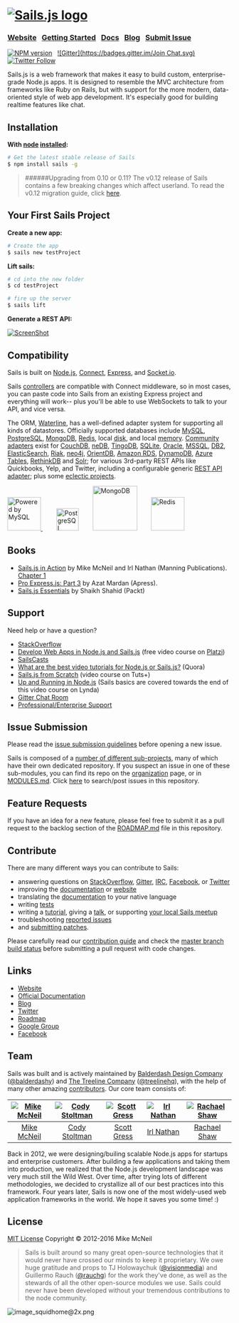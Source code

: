 <h1>
<a href="http://sailsjs.org"><img alt="Sails.js logo" src="http://balderdashy.github.io/sails/images/logo.png" title="Sails.js"/></a>
</h1>

### [Website](http://sailsjs.org/)  &nbsp; [Getting Started](http://sailsjs.org/get-started) &nbsp;  [Docs](http://sailsjs.org/documentation)  &nbsp; [Blog](http://blog.sailsjs.org/) &nbsp; [Submit Issue](https://github.com/balderdashy/sails/blob/master/README.md#issue-submission)

[![NPM version](https://badge.fury.io/js/sails.svg)](http://badge.fury.io/js/sails) &nbsp; [![Gitter](https://badges.gitter.im/Join Chat.svg)](https://gitter.im/balderdashy/sails)  &nbsp; [![Twitter Follow](https://img.shields.io/twitter/follow/sailsjs.svg?style=social&maxAge=3600)](https://twitter.com/sailsjs)


Sails.js is a web framework that makes it easy to build custom, enterprise-grade Node.js apps. It is designed to resemble the MVC architecture from frameworks like Ruby on Rails, but with support for the more modern, data-oriented style of web app development. It's especially good for building realtime features like chat.


## Installation &nbsp;
**With [node](http://nodejs.org) [installed](http://sailsjs.org/#!documentation/new-to-nodejs):**
```sh
# Get the latest stable release of Sails
$ npm install sails -g
```

> ######Upgrading from 0.10 or 0.11?
> The v0.12 release of Sails contains a few breaking changes which affect userland. To read the v0.12 migration guide, click [here](http://sailsjs.org/version-notes/0point12-migration-guide).


## Your First Sails Project

**Create a new app:**
```sh
# Create the app
$ sails new testProject
```

**Lift sails:**
```sh
# cd into the new folder
$ cd testProject

# fire up the server
$ sails lift
```

**Generate a REST API:**

[![ScreenShot](http://i.imgur.com/Ii88jlhl.png)](https://www.youtube.com/watch?v=GK-tFvpIR7c)


## Compatibility

Sails is built on [Node.js](http://nodejs.org/), [Connect](http://www.senchalabs.org/connect/), [Express](http://expressjs.com/), and [Socket.io](http://socket.io/).

Sails [controllers](http://sailsjs.org/documentation/concepts/controllers) are compatible with Connect middleware, so in most cases, you can paste code into Sails from an existing Express project and everything will work-- plus you'll be able to use WebSockets to talk to your API, and vice versa.

The ORM, [Waterline](https://github.com/balderdashy/waterline), has a well-defined adapter system for supporting all kinds of datastores.  Officially supported databases include [MySQL](https://github.com/balderdashy/sails-mysql), [PostgreSQL](https://github.com/balderdashy/sails-postgresql), [MongoDB](https://github.com/balderdashy/sails-mongo), [Redis](https://github.com/balderdashy/sails-redis), local [disk](https://github.com/balderdashy/sails-disk), and local [memory](https://github.com/balderdashy/sails-memory).  [Community adapters](https://github.com/balderdashy/sails-docs/blob/master/contributing/intro-to-custom-adapters.md#notable-community-adapters) exist for [CouchDB](https://github.com/search?q=sails+couch&nwo=codeswarm%2Fsails-couchdb-orm&search_target=global&ref=cmdform), [neDB](https://github.com/adityamukho/sails-nedb), [TingoDB](https://github.com/andyhu/sails-tingo), [SQLite](https://github.com/AndrewJo/sails-sqlite3/tree/0.10), [Oracle](https://github.com/search?utf8=%E2%9C%93&q=%22sails+oracle%22+OR+%22waterline+oracle%22&type=Repositories&ref=searchresults), [MSSQL](https://github.com/misterGF/sails-mssqlserver), [DB2](https://github.com/search?q=sails+db2&type=Repositories&ref=searchresults), [ElasticSearch](https://github.com/search?q=%28elasticsearch+AND+sails%29+OR+%28elasticsearch+AND+waterline%29+&type=Repositories&ref=searchresults), [Riak](https://github.com/search?q=sails+riak&type=Repositories&ref=searchresults),
[neo4j](https://www.npmjs.org/package/sails-neo4j), [OrientDB](https://github.com/appscot/sails-orientdb),
[Amazon RDS](https://github.com/TakenPilot/sails-rds), [DynamoDB](https://github.com/TakenPilot/sails-dynamodb), [Azure Tables](https://github.com/azuqua/sails-azuretables), [RethinkDB](https://github.com/gutenye/sails-rethinkdb) and [Solr](https://github.com/sajov/sails-solr); for various 3rd-party REST APIs like Quickbooks, Yelp, and Twitter, including a configurable generic [REST API adapter](https://github.com/zohararad/sails-rest); plus some [eclectic projects](https://www.youtube.com/watch?v=OmcQZD_LIAE).

<!-- Core adapter logos -->
<a target="_blank" href="http://www.mysql.com">
  <img width="75" src="http://www.mysql.com/common/logos/powered-by-mysql-125x64.png" alt="Powered by MySQL" title="sails-mysql: MySQL adapter for Sails"/>
</a>&nbsp; &nbsp; &nbsp; &nbsp;
<a target="_blank" href="http://www.postgresql.org/"><img width="50" title="PostgreSQL" src="http://i.imgur.com/OSlDDKv.png"/></a>&nbsp; &nbsp; &nbsp; &nbsp;
<a target="_blank" href="http://www.mongodb.org/"><img width="100" title="MongoDB" src="http://i.imgur.com/bC2j13z.png"/></a>&nbsp; &nbsp; &nbsp; &nbsp;
<a target="_blank" href="http://redis.io/"><img width="75" title="Redis" src="http://i.imgur.com/dozv0ub.jpg"/></a>&nbsp; &nbsp; &nbsp; &nbsp;
<!-- /core adapter logos -->

## Books
- [Sails.js in Action](http://www.manning.com/mcneil/) by Mike McNeil and Irl Nathan (Manning Publications). [Chapter 1](https://www.manning.com/books/sails-js-in-action)
- [Pro Express.js: Part 3](http://link.springer.com/chapter/10.1007%2F978-1-4842-0037-7_18) by Azat Mardan (Apress).
- [Sails.js Essentials](https://www.packtpub.com/web-development/sailsjs-essentials) by Shaikh Shahid (Packt)

## Support
Need help or have a question?
- [StackOverflow](http://stackoverflow.com/questions/tagged/sails.js)
- [Develop Web Apps in Node.js and Sails.js](https://courses.platzi.com/courses/develop-apps-sails-js/) (free video course on [Platzi](http://platzi.com))
- [SailsCasts](http://irlnathan.github.io/sailscasts/)
- [What are the best video tutorials for Node.js or Sails.js?](https://www.quora.com/What-are-the-best-video-tutorials-for-Node-js-or-Sails-js) (Quora)
- [Sails.js from Scratch](http://code.tutsplus.com/courses/sailsjs-from-scratch) (video course on Tuts+)
- [Up and Running in Node.js](http://www.lynda.com/Node.js-tutorials/Up-Running-Node.js/370605-2.html) (Sails basics are covered towards the end of this video course on Lynda)
- [Gitter Chat Room](https://gitter.im/balderdashy/sails)
- [Professional/Enterprise Support](https://github.com/balderdashy/sails-docs/blob/master/FAQ.md#are-there-professional-support-options)


## Issue Submission
Please read the [issue submission guidelines](https://github.com/balderdashy/sails/blob/master/CONTRIBUTING.md#opening-issues) before opening a new issue.

Sails is composed of a [number of different sub-projects](https://github.com/balderdashy/sails/blob/master/MODULES.md), many of which have their own dedicated repository. If you suspect an issue in one of these sub-modules, you can find its repo on the [organization](https://github.com/balderdashy) page, or in [MODULES.md](https://github.com/balderdashy/sails/blob/master/MODULES.md).  Click [here](https://github.com/balderdashy/sails/search?q=&type=Issues) to search/post issues in this repository.

## Feature Requests
If you have an idea for a new feature, please feel free to submit it as a pull request to the backlog section of the [ROADMAP.md](https://github.com/balderdashy/sails/blob/master/ROADMAP.md#feature-requests) file in this repository.

## Contribute
There are many different ways you can contribute to Sails:
- answering questions on [StackOverflow](http://stackoverflow.com/questions/tagged/sails.js), [Gitter](https://gitter.im/balderdashy/sails), [IRC](http://sailsjs.org/support/about-irc), [Facebook](https://www.facebook.com/sailsjs), or [Twitter](https://twitter.com/search?f=tweets&vertical=default&q=%40sailsjs%20OR%20%23sailsjs%20OR%20sails.js%20OR%20sailsjs&src=typd)
- improving the [documentation](https://github.com/balderdashy/sails-docs#contributing-to-the-docs) or [website](https://github.com/balderdashy/www.sailsjs.org/issues)
- translating the [documentation](https://github.com/balderdashy/sails-docs/issues/580) to your native language
- writing [tests](https://github.com/balderdashy/sails/blob/master/test/README.md)
- writing a [tutorial](https://github.com/sails101/contribute-to-sails101), giving a [talk](http://lanyrd.com/search/?q=sailsjs), or supporting [your local Sails meetup](http://www.meetup.com/find/?allMeetups=false&keywords=sails.js&radius=Infinity&sort=default)
- troubleshooting [reported issues](https://github.com/balderdashy/sails/search?q=&type=Issues)
- and [submitting patches](https://github.com/balderdashy/sails/blob/master/CONTRIBUTING.md).

Please carefully read our [contribution guide](https://github.com/balderdashy/sails/blob/master/CONTRIBUTING.md) and check the [master branch build status](https://github.com/balderdashy/sails/blob/master/MODULES.md) before submitting a pull request with code changes.


## Links
- [Website](http://sailsjs.org/)
- [Official Documentation](http://sailsjs.org/documentation)
- [Blog](http://blog.sailsjs.org)
- [Twitter](https://twitter.com/sailsjs)
- [Roadmap](https://github.com/balderdashy/sails/blob/master/ROADMAP.md#roadmap)
- [Google Group](https://groups.google.com/forum/#!forum/sailsjs)
- [Facebook](https://www.facebook.com/sailsjs)

## Team
Sails was built and is actively maintained by [Balderdash Design Company](http://balderdash.co) ([@balderdashy](http://twitter.com/balderdashy)) and [The Treeline Company](http://treeline.io) ([@treelinehq](http://twitter.com/treelinehq)), with the help of many other amazing [contributors](https://github.com/balderdashy/sails/graphs/contributors).  Our core team consists of:

[![Mike McNeil](http://gravatar.com/avatar/199046437b76e6ca73e00b4cc182a1c5?s=144)](http://twitter.com/mikermcneil) |  [![Cody Stoltman](https://1.gravatar.com/avatar/368567acca0c5dfb9a4ff512c5c0c3fa?s=144)](http://twitter.com/particlebanana) | [![Scott Gress](https://0.gravatar.com/avatar/b74e07aa543552709bf546ca279c9c67?s=144)](http://twitter.com/sgress454) | [![Irl Nathan](https://avatars0.githubusercontent.com/u/1598650?v=3&s=144)](http://twitter.com/irlnathan) | [![Rachael Shaw](https://avatars0.githubusercontent.com/u/3065949?v=3&s=144)](http://twitter.com/fancydoilies)
:---:|:---:|:---:|:---:|:---:
[Mike McNeil](http://github.com/mikermcneil) | [Cody Stoltman](https://github.com/particlebanana) | [Scott Gress](https://github.com/sgress454) | [Irl Nathan](https://github.com/irlnathan) | [Rachael Shaw](https://github.com/rachaelshaw)

Back in 2012, we were designing/builing scalable Node.js apps for startups and enterprise customers.  After building a few applications and taking them into production, we realized that the Node.js development landscape was very much still the Wild West.  Over time, after trying lots of different methodologies, we decided to crystallize all of our best practices into this framework.  Four years later, Sails is now one of the most widely-used web application frameworks in the world. We hope it saves you some time! :)

## License

[MIT License](http://sails.mit-license.org/)  Copyright © 2012-2016 Mike McNeil

> Sails is built around so many great open-source technologies that it would never have crossed our minds to keep it proprietary.  We owe huge gratitude and props to TJ Holowaychuk ([@visionmedia](https://github.com/visionmedia)) and Guillermo Rauch ([@rauchg](https://github.com/rauchg)) for the work they've done, as well as the stewards of all the other open-source modules we use.  Sails could never have been developed without your tremendous contributions to the node community.

![image_squidhome@2x.png](http://sailsjs.org/images/bkgd_squiddy.png)
